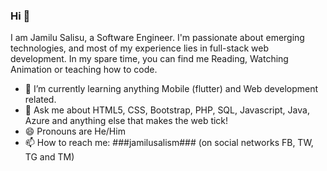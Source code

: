 ### Hi 👋
I am Jamilu Salisu, a Software Engineer. I'm passionate about emerging technologies, and most of my experience lies in full-stack web development. 
In my spare time, you can find me Reading, Watching Animation or teaching how to code.

- 🌱 I’m currently learning anything Mobile (flutter) and Web development related.
- 💬 Ask me about HTML5, CSS, Bootstrap, PHP, SQL, Javascript, Java, Azure and anything else that makes the web tick!
- 😄 Pronouns are He/Him
- 📫 How to reach me: ###jamilusalism### (on social networks FB, TW, TG and TM)

<!--
- 🔭 I’m currently working on ...
- 👯 I’m looking to collaborate on ...
- 🤔 I’m looking for help with ...
- ⚡ Fun fact: ...
-->
